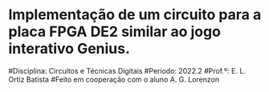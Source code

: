 # Implementação de um circuito para a placa FPGA DE2 similar ao jogo interativo Genius.
#Disciplina: Circuitos e Técnicas Digitais
#Período: 2022.2
#Prof.º: E. L. Ortiz Batista 
#Feito em cooperação com o aluno A. G. Lorenzon
